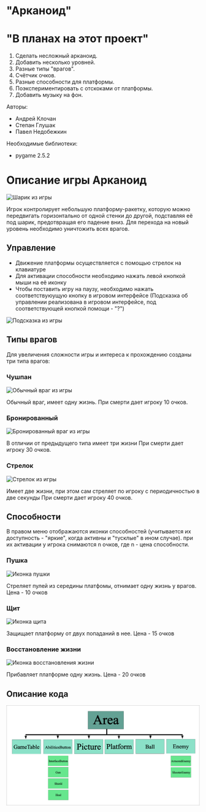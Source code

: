 # "Арканоид"

# "В планах на этот проект"
1. Сделать несложный арканоид.
2. Добавить несколько уровней.
3. Разные типы "врагов".
4. Счётчик очков.
5. Разные способности для платформы.
6. Поэкспериментировать с отскоками от платформы.
7. Добавить музыку на фон.

Авторы:
- Андрей Клочан
- Степан Глушак
- Павел Недобежкин

Необходимые библиотеки:
- pygame 2.5.2

# Описание игры Арканоид
![Шарик из игры](/sprites/game_screenshot.png)

Игрок контролирует небольшую платформу-ракетку, которую можно передвигать горизонтально от одной стенки до другой, подставляя её под шарик, предотвращая его падение вниз. Для перехода на новый уровень необходимо уничтожить всех врагов.
## Управление
- Движение платформы осуществляется с помощью стрелок на клавиатуре
- Для активации способности необходимо нажать левой кнопкой мыши на её иконку
- Чтобы поставить игру на паузу, необходимо нажать соответствуюущую кнопку в игровом интерфейсе
(Подсказка об управлении реализована в игровом интерфейсе, под соответствующей кнопкой помощи - "?")

![Подсказка из игры](/sprites/buttons/help.png)

## Типы врагов
Для увеличения сложности игры и интереса к прохождению созданы три типа врагов:
### Чушпан

![Обычный враг из игры](/sprites/enemies/enemy.png)

Обычный враг, имеет одну жизнь. 
При смерти дает игроку 10 очков.
### Бронированный

![Бронированный враг из игры](/sprites/enemies/armored_enemy.png)

В отличии от предыдущего типа имеет три жизни
При смерти дает игроку 30 очков.
### Стрелок

![Стрелок из игры](/sprites/enemies/shooter_enemy.png)

Имеет две жизни, при этом сам стреляет по игроку с периодичностью в две секунды
При смерти дает игроку 40 очков.
## Способности
В правом меню отображаются иконки способностей (учитывается их доступность - "яркие", когда активны и "тусклые" в ином случае). при их активации у игрока снимаются n очков, где n - цена способности.
### Пушка

![Иконка пушки](/sprites/buttons/gun_button01.png)

Стреляет пулей из середины платфомы, отнимает одну жизнь у врагов.
Цена - 10 очков
### Щит

![Иконка щита](/sprites/buttons/shield_button01.png)

Защищает платформу от двух попаданий в нее.
Цена - 15 очков
### Восстановление жизни

![Иконка восстановления жизни](/sprites/buttons/heal_button01.png)

Прибавляет платформе одну жизнь.
Цена - 20 очков

## Описание кода

![Диаграмма классов](/sprites/ClassDiagram.png)
